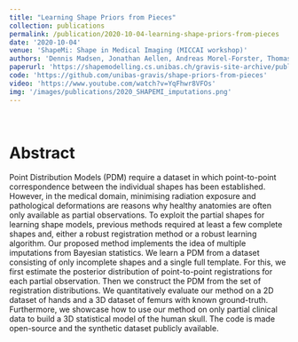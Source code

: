 ```yaml
---
title: "Learning Shape Priors from Pieces"
collection: publications
permalink: /publication/2020-10-04-learning-shape-priors-from-pieces
date: '2020-10-04'
venue: 'ShapeMi: Shape in Medical Imaging (MICCAI workshop)'
authors: 'Dennis Madsen, Jonathan Aellen, Andreas Morel-Forster, Thomas Vetter and Marcel Lüthi'
paperurl: 'https://shapemodelling.cs.unibas.ch/gravis-site-archive/publications/2020/2020_Madsen_LearningShapePriorsFromPieces.pdf'
code: 'https://github.com/unibas-gravis/shape-priors-from-pieces'
video: 'https://www.youtube.com/watch?v=YqFhwr8VFOs'
img: '/images/publications/2020_SHAPEMI_imputations.png'
---
```


<br>

# Abstract
Point Distribution Models (PDM) require a dataset in which point-to-point correspondence between the individual shapes has been established. However, in the medical domain, minimising radiation exposure and pathological deformations are reasons why healthy anatomies are often only available as partial observations. To exploit the partial shapes for learning shape models, previous methods required at least a few complete shapes and, either a robust registration method or a robust learning algorithm. Our proposed method implements the idea of multiple imputations from Bayesian statistics. We learn a PDM from a dataset consisting of only incomplete shapes and a single full template. For this, we first estimate the posterior distribution of point-to-point registrations for each partial observation. Then we construct the PDM from the set of registration distributions. We quantitatively evaluate our method on a 2D dataset of hands and a 3D dataset of femurs with known ground-truth. Furthermore, we showcase how to use our method on only partial clinical data to build a 3D statistical model of the human skull. The code is made open-source and the synthetic dataset publicly available.